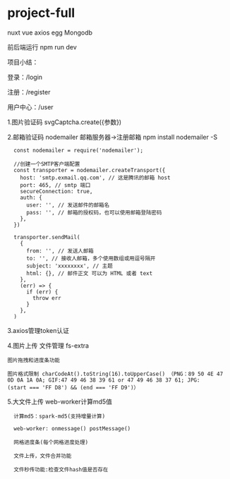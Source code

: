 # project-full
nuxt vue axios egg Mongodb

前后端运行 npm run dev

项目小结：

  登录：/login
  
  注册：/register
  
  用户中心：/user
  
  1.图片验证码 svgCaptcha.create({参数})

  2.邮箱验证码 nodemailer 邮箱服务器->注册邮箱
    npm install nodemailer -S
    
      
      const nodemailer = require('nodemailer');

      //创建一个SMTP客户端配置
      const transporter = nodemailer.createTransport({
        host: 'smtp.exmail.qq.com', // 这是腾讯的邮箱 host
        port: 465, // smtp 端口
        secureConnection: true,
        auth: {
          user: '', // 发送邮件的邮箱名
          pass: '', // 邮箱的授权码，也可以使用邮箱登陆密码
        },
      })
      
      transporter.sendMail(
        {
          from: '', // 发送人邮箱
          to: '', // 接收人邮箱，多个使用数组或用逗号隔开
          subject: 'xxxxxxxx', // 主题
          html: {}, // 邮件正文 可以为 HTML 或者 text 
        },
        (err) => {
          if (err) {
            throw err
          }
        },
      )
  3.axios管理token认证 
  
  4.图片上传
    文件管理 fs-extra
    
    图片拖拽和进度条功能
    
    图片格式限制 charCodeAt().toString(16).toUpperCase() （PNG：89 50 4E 47 0D 0A 1A 0A; GIF:47 49 46 38 39 61 or 47 49 46 38 37 61; JPG:       (start === 'FF D8') && (end === 'FF D9')）
    
5.大文件上传
    web-worker计算md5值
      
      计算md5：spark-md5(支持增量计算)
      
      web-worker: onmessage() postMessage()
      
      网格进度条(每个网格进度处理)
      
      文件上传，文件合并功能
      
      文件秒传功能:检查文件hash值是否存在
      
    
